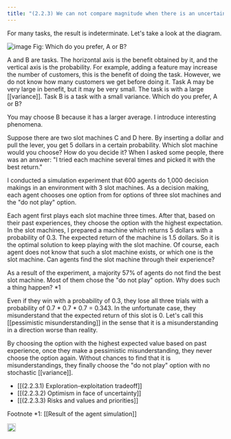 ```yaml
---
title: "(2.2.3) We can not compare magnitude when there is an uncertain factor?"
---
```


For many tasks, the result is indeterminate. Let's take a look at the diagram.

![image](https://gyazo.com/ee21856e875b6150ea73891f6a0809d5/thumb/1000)
Fig: Which do you prefer, A or B?

A and B are tasks. The horizontal axis is the benefit obtained by it, and the vertical axis is the probability. For example, adding a feature may increase the number of customers, this is the benefit of doing the task. However, we do not know how many customers we get before doing it. Task A may be very large in benefit, but it may be very small. The task is with a large [[variance]]. Task B is a task with a small variance. Which do you prefer, A or B?

You may choose B because it has a larger average. I introduce interesting phenomena.

Suppose there are two slot machines C and D here. By inserting a dollar and pull the lever, you get 5 dollars in a certain probability. Which slot machine would you choose? How do you decide it? When I asked some people, there was an answer: "I tried each machine several times and picked it with the best return."

I conducted a simulation experiment that 600 agents do 1,000 decision makings in an environment with 3 slot machines. As a decision making, each agent chooses one option from for options of three slot machines and the "do not play" option.

Each agent first plays each slot machine three times. After that, based on their past experiences, they choose the option with the highest expectation. In the slot machines, I prepared a machine which returns 5 dollars with a probability of 0.3. The expected return of the machine is 1.5 dollars. So it is the optimal solution to keep playing with the slot machine.  Of course, each agent does not know that such a slot machine exists, or which one is the slot machine. Can agents find the slot machine through their experience?

As a result of the experiment, a majority 57% of agents do not find the best slot machine. Most of them chose the "do not play" option. Why does such a thing happen? *1

Even if they win with a probability of 0.3, they lose all three trials with a probability of 0.7 * 0.7 * 0.7 = 0.343. In the unfortunate case, they misunderstand that the expected return of this slot is 0. Let's call this [[pessimistic misunderstanding]] in the sense that it is a misunderstanding in a direction worse than reality.

By choosing the option with the highest expected value based on past experience, once they make a pessimistic misunderstanding, they never choose the option again. Without chances to find that it is misunderstandings, they finally choose the "do not play" option with no stochastic [[variance]].

- [[(2.2.3.1) Exploration-exploitation tradeoff]]
- [[(2.2.3.2) Optimism in face of uncertainty]]
- [[(2.2.3.3) Risks and values ​​and priorities]]

Footnote *1: [[Result of the agent simulation]]

<img src='https://scrapbox.io/api/pages/nishio/en/icon' alt='en.icon' height="19.5"/>